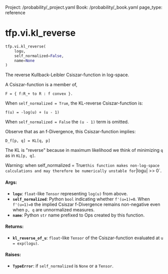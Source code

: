 Project: /probability/_project.yaml
Book: /probability/_book.yaml
page_type: reference
<div itemscope itemtype="http://developers.google.com/ReferenceObject">
<meta itemprop="name" content="tfp.vi.kl_reverse" />
</div>

# tfp.vi.kl_reverse

``` python
tfp.vi.kl_reverse(
    logu,
    self_normalized=False,
    name=None
)
```

The reverse Kullback-Leibler Csiszar-function in log-space.

A Csiszar-function is a member of,

```none
F = { f:R_+ to R : f convex }.
```

When `self_normalized = True`, the KL-reverse Csiszar-function is:

```none
f(u) = -log(u) + (u - 1)
```

When `self_normalized = False` the `(u - 1)` term is omitted.

Observe that as an f-Divergence, this Csiszar-function implies:

```none
D_f[p, q] = KL[q, p]
```

The KL is "reverse" because in maximum likelihood we think of minimizing `q`
as in `KL[p, q]`.

Warning: when self_normalized = True` this function makes non-log-space
calculations and may therefore be numerically unstable for `|logu| >> 0`.

#### Args:

* <b>`logu`</b>: `float`-like `Tensor` representing `log(u)` from above.
* <b>`self_normalized`</b>: Python `bool` indicating whether `f'(u=1)=0`. When
    `f'(u=1)=0` the implied Csiszar f-Divergence remains non-negative even
    when `p, q` are unnormalized measures.
* <b>`name`</b>: Python `str` name prefixed to Ops created by this function.


#### Returns:

* <b>`kl_reverse_of_u`</b>: `float`-like `Tensor` of the Csiszar-function evaluated at
    `u = exp(logu)`.


#### Raises:

* <b>`TypeError`</b>: if `self_normalized` is `None` or a `Tensor`.